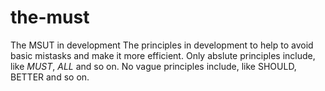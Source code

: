 # the-must
The MSUT in development
The principles in development to help to avoid basic mistasks and make it more efficient.
Only abslute principles include, like *MUST*, *ALL* and so on.
No vague principles include, like SHOULD, BETTER and so on.
